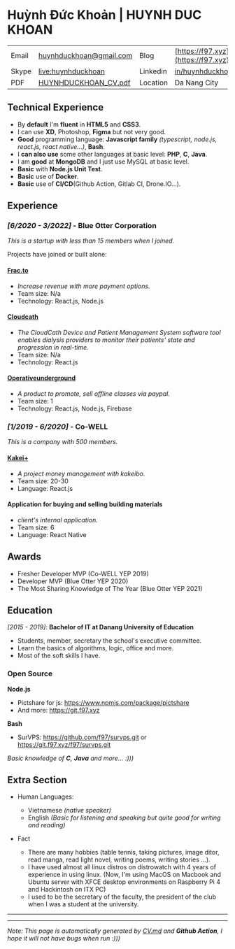 Huỳnh Đức Khoản | HUYNH DUC KHOAN
=====================

|||||
|---|---|---|---|
|Email|huynhduckhoan@gmail.com|Blog|[https://f97.xyz](https://f97.xyz)|
|Skype|[live:huynhduckhoan](https://join.skype.com/invite/niUom6aZDDwa)|Linkedin|[in/huynhduckhoan](https://www.linkedin.com/in/huynhduckhoan)|
|PDF|[HUYNHDUCKHOAN_CV.pdf](https://cv.f97.xyz/HUYNHDUCKHOAN_CV.pdf)|Location|Da Nang City|

Technical Experience
--------------------

- By **default** I'm **fluent** in **HTML5** and **CSS3**.
- I can use **XD**, Photoshop, **Figma** but not very good.
- **Good** programming language: **Javascript family** _(typescript, node.js, react.js, react native...)_, **Bash**.
- I **can also use** some other languages at basic level: **PHP**, **C**, **Java**.
- I am **good** at **MongoDB** and I just use MySQL at basic level.
- **Basic** with **Node.js Unit Test**.
- **Basic** use of **Docker**.
- **Basic** use of **CI/CD**(Github Action, Gitlab CI, Drone.IO...).

Experience
----------

### _[6/2020 - 3/2022]_ - **Blue Otter Corporation**

_This is a startup with less than 15 members when I joined._

Projects have joined or built alone: 

#### **[Frac.to](https://frac.to)**
- _Increase revenue with more payment options._
- Team size: N/a
- Technology: React.js, Node.js

#### **[Cloudcath](https://www.cloudcath.com)**
  - _The CloudCath Device and Patient Management System software tool enables dialysis providers to monitor their patients' state and progression in real-time._
  - Team size: N/a
  - Technology: React.js

#### **[Operativeunderground](https://www.operativeunderground.com)**

- _A product to promote, sell offline classes via paypal._
- Team size: 1
- Technology: React.js, Node.js, Firebase

### _[1/2019 - 6/2020]_ - **Co-WELL**

_This is a company with 500 members._

#### **[Kakei+](https://kakei.fujinnotomo.co.jp)**

- _A project money management with kakeibo._
- Team size: 20-30
- Language: React.js


#### **Application for buying and selling building materials**

- _client's internal application._
- Team size: 6
- Language: React Native



Awards
---------

- Fresher Developer MVP (Co-WELL YEP 2019)
- Developer MVP (Blue Otter YEP 2020)
- The Most Sharing Knowledge of The Year (Blue Otter YEP 2021)


Education
---------

<!-- _[2015 - 20xx]_:   **Study, study more, study forever**
  * Completed some courses on udemy, github...
  * Learn how to use productivity tools... -->

_[2015 - 2019]_:   **Bachelor of IT at Danang University of Education**

   * Students, member, secretary the school's executive committee.
   * Learn the basics of algorithms, logic, office and more.
   * Most of the soft skills I have.

### Open Source

**Node.js**
   * Pictshare for js: https://www.npmjs.com/package/pictshare
   * And more: https://git.f97.xyz 

**Bash**
   * SurVPS: https://github.com/f97/survps.git or https://git.f97.xyz/f97/survps.git

_Basic knowledge of **C**, **Java** and more... :)))_

Extra Section
----------------------------------------

* Human Languages:

   * Vietnamese _(native speaker)_
   * English _(Basic for listening and speaking but quite good for writing and reading)_ 

* Fact
   * There are many hobbies (table tennis, taking pictures, image ditor, read manga, read light novel, writing poems, writing stories ...).
   * I have used almost all linux distros on distrowatch with 4 years of experience in using linux. (Now, I'm using MacOS on Macbook and Ubuntu server with XFCE desktop environments on Raspberry Pi 4 and Hackintosh on ITX PC)
   * I used to be the secretary of the faculty, the president of the club when I was a student at the university.
<!--    * I have a smart watch collection. -->
<!-- * I can support but don't want to support IT free. -->
<!-- * In free time, I often watch create some project for ... -->

----------------------------------------

<!-- ![waka-info](https://github-readme-stats.vercel.app/api/wakatime?username=f97&api_domain=wakapi.dev&bg_color=1A202C&title_color=2F855A&icon_color=2F855A&text_color=ffffff&custom_title=Wakapi%20Week%20Stats&layout=compact) -->

----------------------------------------
_Note: This page is automatically generated by [CV.md](https://github.com/f97/f97/blob/master/CV.md) and **Github Action**, I hope it will not have bugs when run :)))_
